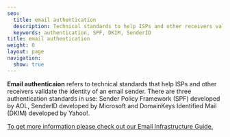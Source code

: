 ```yaml
---
seo:
  title: email authentication
  description: Technical standards to help ISPs and other receivers validate the identity of an email sender.
  keywords: authentication, SPF, DKIM, SenderID
title: email authentication
weight: 0
layout: page
navigation:
  show: true
---
```

**Email authenticaion** refers to technical standards that help ISPs and other receivers validate the identity of an email sender. There are three authentication standards in use: Sender Policy Framework (SPF) developed by AOL, SenderID developed by Microsoft and DomainKeys Identified Mail (DKIM) developed by Yahoo!.

[To get more information please check out our Email Infrastructure Guide.](http://resources.sendgrid.com/email-infrastructure-guide/?mc=SendGrid%20Documentation)
